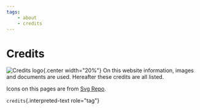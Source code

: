 ```yaml
---
tags:
    - about
    - credits
---
```

# Credits
![Credits logo](img/credits.svg){.center width="20%"}
On this website information, images and documents are used. Hereafter these credits are all listed.

Icons on this pages are from [Svg Repo](https://www.svgrepo.com).

`credits`{.interpreted-text role="tag"}
